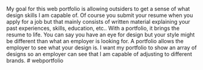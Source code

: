 My goal for this web portfolio is allowing outsiders to get a sense of what design skills I am capable of. Of course you submit your resume when you apply for a job but that mainly consists of written material explaining your past experiences, skills, education, etc.. With a portfolio, it brings the resume to life. You can say you have an eye for design but your style might be different than what an employer is looking for. A portfolio allows the employer to see what your design is. I want my portfolio to show an array of designs so an employer can see that I am capable of adjusting to different brands. # webportfolio
